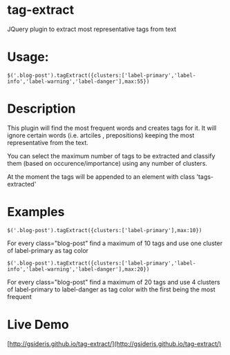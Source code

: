 # tag-extract
JQuery plugin to extract most representative tags from text

# Usage: 
    $('.blog-post').tagExtract({clusters:['label-primary','label-info','label-warning','label-danger'],max:55})


# Description

This plugin will find the most frequent words and creates tags for it. It will ignore certain words (i.e. artciles , prepositions) keeping the most representative from the text. 

You can select the maximum number of tags to be extracted and classify them (based on occurence/importance) using any number of clusters.

At the moment the tags will be appended to an element with class 'tags-extracted'


# Examples
    $('.blog-post').tagExtract({clusters:['label-primary'],max:10})

For every class="blog-post" find a maximum of 10 tags and use one cluster of label-primary as tag color


    $('.blog-post').tagExtract({clusters:['label-primary','label-info','label-warning','label-danger'],max:20})

For every class="blog-post" find a maximum of 20 tags and use 4 clusters of label-primary to label-danger as tag color with the first being the most frequent


# Live Demo
[http://gsideris.github.io/tag-extract/](http://gsideris.github.io/tag-extract/)

